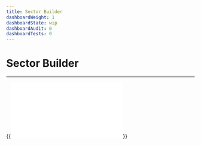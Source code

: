 ```yaml
---
title: Sector Builder
dashboardWeight: 1
dashboardState: wip
dashboardAudit: 0
dashboardTests: 0
---
```


# Sector Builder
---

{{<embed src="sector_builder.id"  lang="go" >}}
